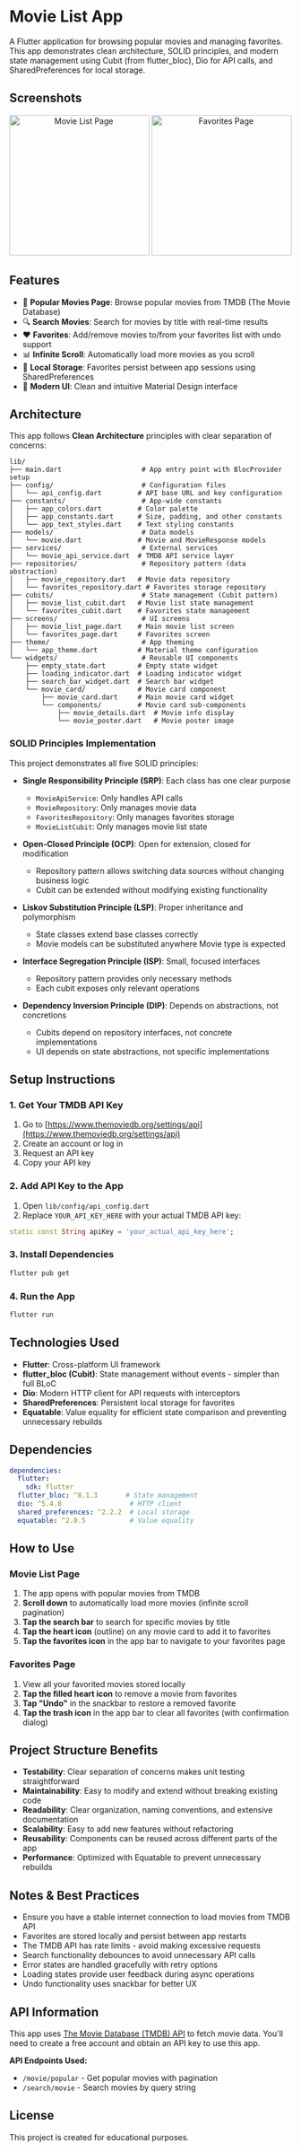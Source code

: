 # Movie List App

A Flutter application for browsing popular movies and managing favorites. This app demonstrates clean architecture, SOLID principles, and modern state management using Cubit (from flutter_bloc), Dio for API calls, and SharedPreferences for local storage.

## Screenshots

<p align="center">
  <img src="screenshots/homepage.png" width="250" alt="Movie List Page">
  <img src="screenshots/favoritespage.png" width="250" alt="Favorites Page">
</p>

## Features

- 📱 **Popular Movies Page**: Browse popular movies from TMDB (The Movie Database)
- 🔍 **Search Movies**: Search for movies by title with real-time results
- ❤️ **Favorites**: Add/remove movies to/from your favorites list with undo support
- 📊 **Infinite Scroll**: Automatically load more movies as you scroll
- 💾 **Local Storage**: Favorites persist between app sessions using SharedPreferences
- 🎨 **Modern UI**: Clean and intuitive Material Design interface

## Architecture

This app follows **Clean Architecture** principles with clear separation of concerns:

```
lib/
├── main.dart                    # App entry point with BlocProvider setup
├── config/                      # Configuration files
│   └── api_config.dart         # API base URL and key configuration
├── constants/                   # App-wide constants
│   ├── app_colors.dart         # Color palette
│   ├── app_constants.dart      # Size, padding, and other constants
│   └── app_text_styles.dart    # Text styling constants
├── models/                      # Data models
│   └── movie.dart              # Movie and MovieResponse models
├── services/                    # External services
│   └── movie_api_service.dart  # TMDB API service layer
├── repositories/                # Repository pattern (data abstraction)
│   ├── movie_repository.dart   # Movie data repository
│   └── favorites_repository.dart # Favorites storage repository
├── cubits/                      # State management (Cubit pattern)
│   ├── movie_list_cubit.dart   # Movie list state management
│   └── favorites_cubit.dart    # Favorites state management
├── screens/                     # UI screens
│   ├── movie_list_page.dart    # Main movie list screen
│   └── favorites_page.dart     # Favorites screen
├── theme/                       # App theming
│   └── app_theme.dart          # Material theme configuration
└── widgets/                     # Reusable UI components
    ├── empty_state.dart        # Empty state widget
    ├── loading_indicator.dart  # Loading indicator widget
    ├── search_bar_widget.dart  # Search bar widget
    └── movie_card/             # Movie card component
        ├── movie_card.dart     # Main movie card widget
        └── components/         # Movie card sub-components
            ├── movie_details.dart  # Movie info display
            └── movie_poster.dart   # Movie poster image
```

### SOLID Principles Implementation

This project demonstrates all five SOLID principles:

- **Single Responsibility Principle (SRP)**: Each class has one clear purpose
  - `MovieApiService`: Only handles API calls
  - `MovieRepository`: Only manages movie data
  - `FavoritesRepository`: Only manages favorites storage
  - `MovieListCubit`: Only manages movie list state
  
- **Open-Closed Principle (OCP)**: Open for extension, closed for modification
  - Repository pattern allows switching data sources without changing business logic
  - Cubit can be extended without modifying existing functionality
  
- **Liskov Substitution Principle (LSP)**: Proper inheritance and polymorphism
  - State classes extend base classes correctly
  - Movie models can be substituted anywhere Movie type is expected
  
- **Interface Segregation Principle (ISP)**: Small, focused interfaces
  - Repository pattern provides only necessary methods
  - Each cubit exposes only relevant operations
  
- **Dependency Inversion Principle (DIP)**: Depends on abstractions, not concretions
  - Cubits depend on repository interfaces, not concrete implementations
  - UI depends on state abstractions, not specific implementations

## Setup Instructions

### 1. Get Your TMDB API Key

1. Go to [https://www.themoviedb.org/settings/api](https://www.themoviedb.org/settings/api)
2. Create an account or log in
3. Request an API key
4. Copy your API key

### 2. Add API Key to the App

1. Open `lib/config/api_config.dart`
2. Replace `YOUR_API_KEY_HERE` with your actual TMDB API key:

```dart
static const String apiKey = 'your_actual_api_key_here';
```

### 3. Install Dependencies

```bash
flutter pub get
```

### 4. Run the App

```bash
flutter run
```

## Technologies Used

- **Flutter**: Cross-platform UI framework
- **flutter_bloc (Cubit)**: State management without events - simpler than full BLoC
- **Dio**: Modern HTTP client for API requests with interceptors
- **SharedPreferences**: Persistent local storage for favorites
- **Equatable**: Value equality for efficient state comparison and preventing unnecessary rebuilds

## Dependencies

```yaml
dependencies:
  flutter:
    sdk: flutter
  flutter_bloc: ^8.1.3       # State management
  dio: ^5.4.0                 # HTTP client
  shared_preferences: ^2.2.2  # Local storage
  equatable: ^2.0.5           # Value equality
```

## How to Use

### Movie List Page

1. The app opens with popular movies from TMDB
2. **Scroll down** to automatically load more movies (infinite scroll pagination)
3. **Tap the search bar** to search for specific movies by title
4. **Tap the heart icon** (outline) on any movie card to add it to favorites
5. **Tap the favorites icon** in the app bar to navigate to your favorites page

### Favorites Page

1. View all your favorited movies stored locally
2. **Tap the filled heart icon** to remove a movie from favorites
3. **Tap "Undo"** in the snackbar to restore a removed favorite
4. **Tap the trash icon** in the app bar to clear all favorites (with confirmation dialog)

## Project Structure Benefits

- **Testability**: Clear separation of concerns makes unit testing straightforward
- **Maintainability**: Easy to modify and extend without breaking existing code
- **Readability**: Clear organization, naming conventions, and extensive documentation
- **Scalability**: Easy to add new features without refactoring
- **Reusability**: Components can be reused across different parts of the app
- **Performance**: Optimized with Equatable to prevent unnecessary rebuilds

## Notes & Best Practices

- Ensure you have a stable internet connection to load movies from TMDB API
- Favorites are stored locally and persist between app restarts
- The TMDB API has rate limits - avoid making excessive requests
- Search functionality debounces to avoid unnecessary API calls
- Error states are handled gracefully with retry options
- Loading states provide user feedback during async operations
- Undo functionality uses snackbar for better UX

## API Information

This app uses [The Movie Database (TMDB) API](https://www.themoviedb.org/documentation/api) to fetch movie data. You'll need to create a free account and obtain an API key to use this app.

**API Endpoints Used:**
- `/movie/popular` - Get popular movies with pagination
- `/search/movie` - Search movies by query string

## License

This project is created for educational purposes.
